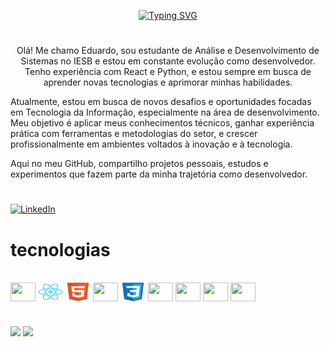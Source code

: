 <p align="center">
  <a href="https://git.io/typing-svg"><img src="https://readme-typing-svg.demolab.com?font=Fira+Code&pause=1000&color=8415F7&width=435&lines=%F0%9F%91%8B+Ol%C3%A1!+Seja+bem-vindo(a)+ao+meu+Git" alt="Typing SVG" /></a>
</p>



#
<p align ="center">Olá! Me chamo Eduardo, sou estudante de Análise e Desenvolvimento de Sistemas no IESB e estou em constante evolução como desenvolvedor. Tenho experiência com React e Python, e estou sempre em busca de aprender novas tecnologias e aprimorar minhas habilidades.

Atualmente, estou em busca de novos desafios e oportunidades focadas em Tecnologia da Informação, especialmente na área de desenvolvimento. Meu objetivo é aplicar meus conhecimentos técnicos, ganhar experiência prática com ferramentas e metodologias do setor, e crescer profissionalmente em ambientes voltados à inovação e à tecnologia.

Aqui no meu GitHub, compartilho projetos pessoais, estudos e experimentos que fazem parte da minha trajetória como desenvolvedor.
</p>

#

[![LinkedIn](https://img.shields.io/badge/LinkedIn-0A66C2?style=for-the-badge&logo=linkedin&logoColor=white)](https://www.linkedin.com/in/eduardo-ara%C3%BAjo-de-souza-809b78311/)

#


# tecnologias

<div style="display: inline_block"><br>
  <img align="center" height="30" width="40" src="https://cdn.jsdelivr.net/gh/devicons/devicon@latest/icons/linux/linux-plain.svg">
  <img align="center" height="30" width="40" src="https://raw.githubusercontent.com/devicons/devicon/master/icons/react/react-original.svg">
  <img align="center" height="30" width="40" src="https://raw.githubusercontent.com/devicons/devicon/master/icons/html5/html5-original.svg">
  <img align="center" height="30" width="40" src="https://cdn.jsdelivr.net/gh/devicons/devicon@latest/icons/bootstrap/bootstrap-original.svg" height="30"/>
  <img align="center" height="30" width="40" src="https://raw.githubusercontent.com/devicons/devicon/master/icons/css3/css3-original.svg">
  <img align="center" height="30" width="40" src="https://cdn.jsdelivr.net/gh/devicons/devicon@latest/icons/nodejs/nodejs-original.svg">
  <img align="center" height="30" width="40" src="https://cdn.jsdelivr.net/gh/devicons/devicon@latest/icons/javascript/javascript-original.svg">
  <img align="center" height="30" width="40" src="https://cdn.jsdelivr.net/gh/devicons/devicon@latest/icons/git/git-original.svg">
  <img align="center" height="30" width="40" src="https://cdn.jsdelivr.net/gh/devicons/devicon@latest/icons/selenium/selenium-original.svg">

</div>

#
<div>
<img height ="180cm" src="https://github-readme-stats.vercel.app/api?username=Eduardo-A-Souza&show_icons=true&theme=dark"/>
<img height ="180cm" src="https://github-readme-stats.vercel.app/api/top-langs/?username=Eduardo-A-Souza&hide=html&theme=dark"/>
</div>

#


###


